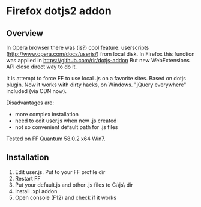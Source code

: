 Firefox dotjs2 addon
====================

Overview
--------

In Opera browser there was (is?) cool feature: userscripts (http://www.opera.com/docs/userjs/) from local disk.
In Firefox this function was applied in https://github.com/rlr/dotjs-addon
But new WebExtensions API close direct way to do it.
 
It is attempt to force FF to use local .js on a favorite sites.
Based on dotjs plugin.
Now it works with dirty hacks, on Windows.
"jQuery everywhere" included (via CDN now).

Disadvantages are:
- more complex installation
- need to edit user.js when new <site>.js created
- not so convenient default path for <site>.js files
 
Tested on FF Quantum 58.0.2 x64 Win7.

Installation
------------

1. Edit user.js. Put to your FF profile dir
2. Restart FF
3. Put your default.js and other .js files to C:\\js\\ dir
4. Install .xpi addon
5. Open console (F12) and check if it works
